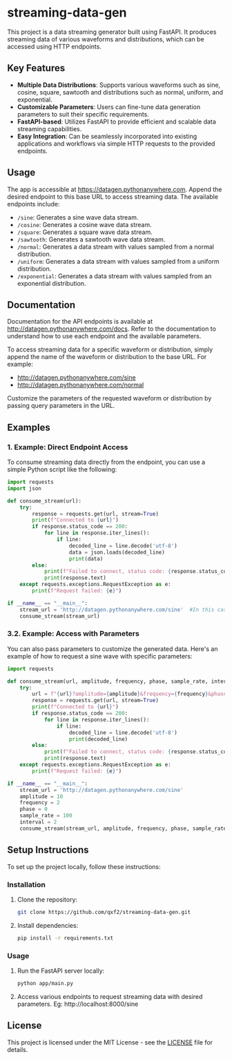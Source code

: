 # streaming-data-gen
This project is a data streaming generator built using FastAPI. It produces streaming data of various waveforms and distributions, which can be accessed using HTTP endpoints.  

## Key Features
- **Multiple Data Distributions**: Supports various waveforms such as sine, cosine, square, sawtooth and distributions such as normal, uniform, and exponential.
- **Customizable Parameters**: Users can fine-tune data generation parameters to suit their specific requirements.
- **FastAPI-based**: Utilizes FastAPI to provide efficient and scalable data streaming capabilities.
- **Easy Integration**: Can be seamlessly incorporated into existing applications and workflows via simple HTTP requests to the provided endpoints.

## Usage
The app is accessible at https://datagen.pythonanywhere.com. Append the desired endpoint to this base URL to access streaming data. 
The available endpoints include:

- `/sine`: Generates a sine wave data stream.
- `/cosine`: Generates a cosine wave data stream.
- `/square`: Generates a square wave data stream.
- `/sawtooth`: Generates a sawtooth wave data stream.
- `/normal`: Generates a data stream with values sampled from a normal distribution.
- `/uniform`: Generates a data stream with values sampled from a uniform distribution.
- `/exponential`: Generates a data stream with values sampled from an exponential distribution.

## Documentation
Documentation for the API endpoints is available at http://datagen.pythonanywhere.com/docs. Refer to the documentation to understand how to use each endpoint and the available parameters.

To access streaming data for a specific waveform or distribution, simply append the name of the waveform or distribution to the base URL. For example:

- http://datagen.pythonanywhere.com/sine
- http://datagen.pythonanywhere.com/normal

Customize the parameters of the requested waveform or distribution by passing query parameters in the URL.

## Examples

### 1. Example: Direct Endpoint Access
To consume streaming data directly from the endpoint, you can use a simple Python script like the following: 

```python
import requests
import json

def consume_stream(url):
    try:
        response = requests.get(url, stream=True)
        print(f"Connected to {url}")
        if response.status_code == 200:
            for line in response.iter_lines():
                if line:
                    decoded_line = line.decode('utf-8')
                    data = json.loads(decoded_line)
                    print(data)
        else:
            print(f"Failed to connect, status code: {response.status_code}")
            print(response.text)
    except requests.exceptions.RequestException as e:
        print(f"Request failed: {e}")

if __name__ == "__main__":
    stream_url = 'http://datagen.pythonanywhere.com/sine'  #In this case, the default values for the parameters will be used
    consume_stream(stream_url)
```

### 3.2. Example: Access with Parameters
You can also pass parameters to customize the generated data. Here's an example of how to request a sine wave with specific parameters:

```python
import requests

def consume_stream(url, amplitude, frequency, phase, sample_rate, interval):
    try:
        url = f"{url}?amplitude={amplitude}&frequency={frequency}&phase={phase}&sample_rate={sample_rate}&interval={interval}"
        response = requests.get(url, stream=True)
        print(f"Connected to {url}")       
        if response.status_code == 200:
            for line in response.iter_lines():
                if line:
                    decoded_line = line.decode('utf-8')
                    print(decoded_line)
        else:
            print(f"Failed to connect, status code: {response.status_code}")
            print(response.text)
    except requests.exceptions.RequestException as e:
        print(f"Request failed: {e}")

if __name__ == "__main__":
    stream_url = 'http://datagen.pythonanywhere.com/sine'
    amplitude = 10
    frequency = 2
    phase = 0 
    sample_rate = 100
    interval = 2
    consume_stream(stream_url, amplitude, frequency, phase, sample_rate, interval)
```

## Setup Instructions
To set up the project locally, follow these instructions:

### Installation

1. Clone the repository:

   ```bash
   git clone https://github.com/qxf2/streaming-data-gen.git
   ```

2. Install dependencies:

   ```bash
   pip install -r requirements.txt
   ```

### Usage

1. Run the FastAPI server locally:

   ```bash
   python app/main.py
   ```

2. Access various endpoints to request streaming data with desired parameters. Eg: http://localhost:8000/sine

## License

This project is licensed under the MIT License - see the [LICENSE](LICENSE) file for details.
